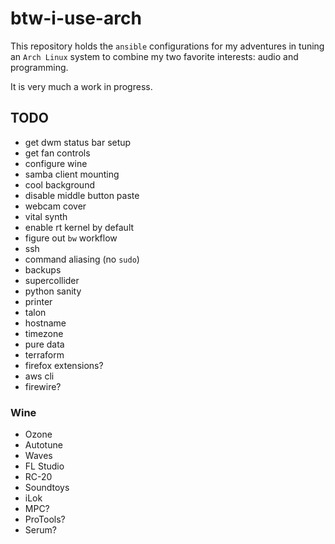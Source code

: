 # btw-i-use-arch

This repository holds the `ansible` configurations for my adventures in tuning an `Arch Linux` system to combine my two favorite interests: audio and programming.

It is very much a work in progress.

## TODO
- get dwm status bar setup
- get fan controls
- configure wine
- samba client mounting
- cool background
- disable middle button paste
- webcam cover
- vital synth
- enable rt kernel by default
- figure out `bw` workflow
- ssh
- command aliasing (no `sudo`)
- backups
- supercollider
- python sanity
- printer
- talon
- hostname
- timezone
- pure data
- terraform
- firefox extensions?
- aws cli
- firewire?

### Wine
- Ozone
- Autotune
- Waves
- FL Studio
- RC-20
- Soundtoys
- iLok
- MPC?
- ProTools?
- Serum?
